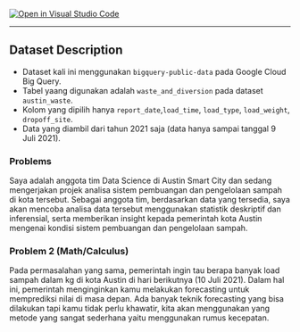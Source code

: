 [![Open in Visual Studio Code](https://classroom.github.com/assets/open-in-vscode-c66648af7eb3fe8bc4f294546bfd86ef473780cde1dea487d3c4ff354943c9ae.svg)](https://classroom.github.com/online_ide?assignment_repo_id=8236347&assignment_repo_type=AssignmentRepo)

---

## Dataset Description

* Dataset kali ini menggunakan `bigquery-public-data` pada Google Cloud Big Query.
* Tabel yaang digunakan adalah `waste_and_diversion` pada dataset `austin_waste`.
* Kolom yang dipilih hanya `report_date`,`load_time`, `load_type`, `load_weight`, `dropoff_site`.
* Data yang diambil dari tahun 2021 saja (data hanya sampai tanggal 9 Juli 2021).


### Problems

Saya adalah anggota tim Data Science di Austin Smart City dan sedang mengerjakan projek analisa sistem pembuangan dan pengelolaan sampah di kota tersebut. Sebagai anggota tim, berdasarkan data yang tersedia, saya akan mencoba analisa data tersebut menggunakan statistik deskriptif dan inferensial, serta memberikan insight kepada pemerintah kota Austin mengenai kondisi sistem pembuangan dan pengelolaan sampah. 


### Problem 2 (Math/Calculus)

Pada permasalahan yang sama, pemerintah ingin tau berapa banyak load sampah dalam kg di kota Austin di hari berikutnya (10 Juli 2021). Dalam hal ini, pemerintah menginginkan kamu melakukan forecasting untuk memprediksi nilai di masa depan. Ada banyak teknik forecasting yang bisa dilakukan tapi kamu tidak perlu khawatir, kita akan menggunakan yang metode yang sangat sederhana yaitu menggunakan rumus kecepatan.




